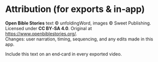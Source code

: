 # Attribution (for exports & in‑app)

**Open Bible Stories** text © unfoldingWord, images © Sweet Publishing.  
Licensed under **CC BY‑SA 4.0**. Original at https://www.openbiblestories.org/.  
Changes: user narration, timing, sequencing, and any edits made in this app.

Include this text on an end‑card in every exported video.
